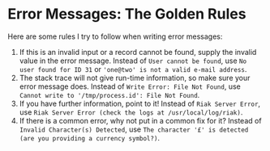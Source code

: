 # Error Messages: The Golden Rules
<!--- software -->

Here are some rules I try to follow when writing error messages:

1. If this is an invalid input or a record cannot be found, supply the invalid value in the error message. Instead of `User cannot be found`, use `No user found for ID 31` or `'one@two' is not a valid e-mail address`.
2. The stack trace will not give run-time information, so make sure your error message does. Instead of `Write Error: File Not Found`, use `Cannot write to '/tmp/process.id': File Not Found`.
3. If you have further information, point to it! Instead of `Riak Server Error`, use `Riak Server Error (check the logs at /usr/local/log/riak)`.
4. If there is a common error, why not put in a common fix for it? Instead of `Invalid Character(s) Detected`, use `The character '£' is detected (are you providing a currency symbol?)`.

